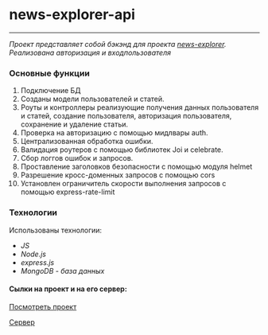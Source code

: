 # news-explorer-api

__________________________

_Проект представляет собой бэкэнд для проекта [news-explorer](https://github.com/MariaAddict/news-explorer-frontend)._
_Реализована авторизация и входпользователя_

### Основные функции  
1. Подключение БД 
2. Созданы модели пользователей и статей.
3. Роуты и контроллеры реализующие получения данных пользователя и статей, создание пользователя, авторизация пользователя, сохранение и удаление статьи.
4. Проверка на авторизацию с помощью мидлвары auth.
5. Централизованная обработка ошибки.
6. Валидация роутеров с помощью библиотек Joi и celebrate. 
7. Сбор логгов ошибок и запросов.
8. Проставление заголовков безопасности с помощью модуля helmet 
9. Разрешение кросс-доменных запросов с помощью cors 
10. Установлен ограничитель скорости выполнения запросов с помощью express-rate-limit 

### Технологии 
Использованы технологии: 
* _JS_ 
* _Node.js_ 
* _express.js_
* _MongoDB - база данных_ 

#### Сылки на проект и на его сервер:  
[Посмотреть проект](http://mort-news-exp.students.nomoreparties.space/ "Добро пожаловать на news-explorer")

[Cервер](https://api.mort-news-exp.students.nomoreparties.space/ "Привет, сервак")  